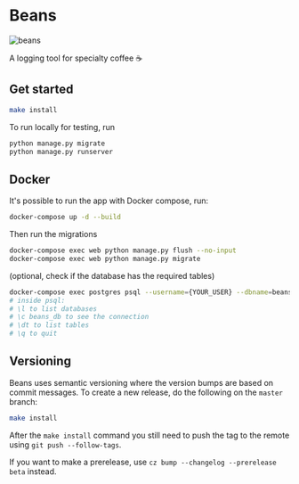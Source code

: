 # Beans
![beans](https://github.com/marcelblijleven/beans/actions/workflows/tests.yml/badge.svg)

A logging tool for specialty coffee ☕️

## Get started
```bash
make install
```

To run locally for testing, run
```bash
python manage.py migrate
python manage.py runserver
```

## Docker
It's possible to run the app with Docker compose, run:

```bash
docker-compose up -d --build
```

Then run the migrations
```bash
docker-compose exec web python manage.py flush --no-input
docker-compose exec web python manage.py migrate
```

(optional, check if the database has the required tables)
```bash
docker-compose exec postgres psql --username={YOUR_USER} --dbname=beans_db
# inside psql:
# \l to list databases
# \c beans_db to see the connection
# \dt to list tables
# \q to quit
```

## Versioning
Beans uses semantic versioning where the version bumps are based on commit messages.
To create a new release, do the following on the `master` branch:

```bash
make install
```

After the `make install` command you still need to push the tag to the remote using `git push --follow-tags`.

If you want to make a prerelease, use `cz bump --changelog --prerelease beta` instead.
